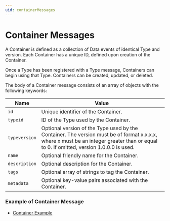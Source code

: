 ```yaml
---
uid: containerMessages
---
```


# Container Messages

A Container is defined as a collection of Data events of identical Type and version. Each Container has a unique ID, defined upon creation of the Container.

Once a Type has been registered with a Type message, Containers can begin using that Type. Containers can be created, updated, or deleted.

The body of a Container message consists of an array of objects with the following keywords:

| Name | Value |
| --- | --- |
| `id` | Unique identifier of the Container. |
| `typeid` | ID of the Type used by the Container. |
| `typeversion` | Optional version of the Type used by the Container. The version must be of format x.x.x.x, where x must be an integer greater than or equal to 0. If omitted, version 1.0.0.0 is used. |
| `name` | Optional friendly name for the Container. |
| `description` | Optional description for the Container. |
| `tags` | Optional array of strings to tag the Container. |
| `metadata` | Optional key-value pairs associated with the Container. |


### Example of Container Message 
   
   - [Container Example](xref:containerExample)

